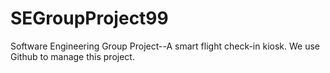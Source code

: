 # SEGroupProject99
Software Engineering Group Project--A smart flight check-in kiosk.
We use Github to manage this project.
